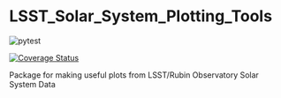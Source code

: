 # LSST_Solar_System_Plotting_Tools
![pytest](https://github.com/QUB-Planet-Lab/LSST_Solar_System_Plotting_Tools/actions/workflows/python-app.yml/badge.svg)

[![Coverage Status](https://coveralls.io/repos/github/QUB-Planet-Lab/LSST_Solar_System_Plotting_Tools/badge.svg?branch=main)](https://coveralls.io/github/QUB-Planet-Lab/LSST_Solar_System_Plotting_Tools?branch=main)

Package for making useful plots from LSST/Rubin Observatory Solar System Data
